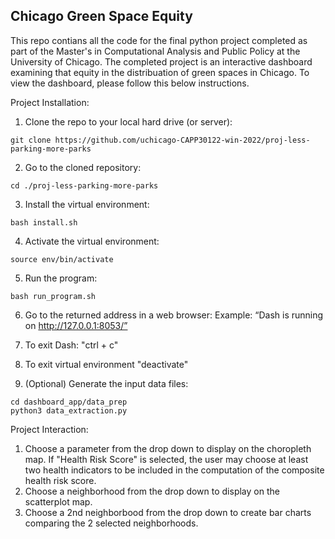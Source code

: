 ## Chicago Green Space Equity

This repo contians all the code for the final python project completed as part of the Master's in Computational Analysis and Public Policy at the University of Chicago. The completed project is an interactive dashboard examining that equity in the distribuation of green spaces in Chicago. To view the dashboard, please follow this below instructions. 

Project Installation:
1. Clone the repo to your local hard drive (or server):
```
git clone https://github.com/uchicago-CAPP30122-win-2022/proj-less-parking-more-parks
```

2. Go to the cloned repository:
```
cd ./proj-less-parking-more-parks
```

3. Install the virtual environment:
```
bash install.sh
```

4. Activate the virtual environment:
```
source env/bin/activate
```

5. Run the program:
```
bash run_program.sh
```

6. Go to the returned address in a web browser:
Example: “Dash is running on http://127.0.0.1:8053/”

7. To exit Dash: "ctrl + c"

8. To exit virtual environment "deactivate"

9. (Optional) Generate the input data files:
```
cd dashboard_app/data_prep
python3 data_extraction.py
```

Project Interaction:
1. Choose a parameter from the drop down to display on the choropleth map. If "Health Risk Score" is selected, the user may choose at least two health indicators to be included in the computation of the composite health risk score.
2. Choose a neighborhood from the drop down to display on the scatterplot map.
3. Choose a 2nd neighborbood from the drop down to create bar charts comparing the 2 selected neighborhoods.

